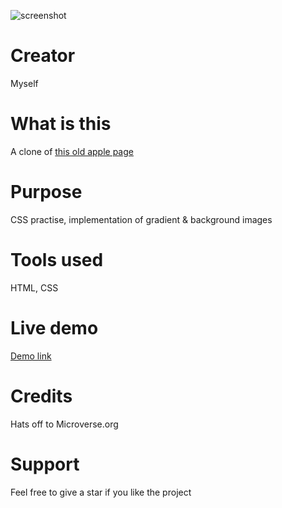 ![screenshot](https://user-images.githubusercontent.com/55356496/81949141-cc4e3580-9602-11ea-8897-b7529d517d46.png)

# Creator
Myself

# What is this
A clone of [this old apple page](https://web.archive.org/web/20140228175622/http://www.apple.com/your-verse)

# Purpose
CSS practise, implementation of gradient & background images

# Tools used
HTML, CSS

# Live demo
[Demo link](https://rawcdn.githack.com/dili021/Apple-clone/0547ad5f2d6ab3495494b2d9c694c80a7d477fee/index.html)

# Credits
Hats off to Microverse.org

# Support
Feel free to give a star if you like the project






